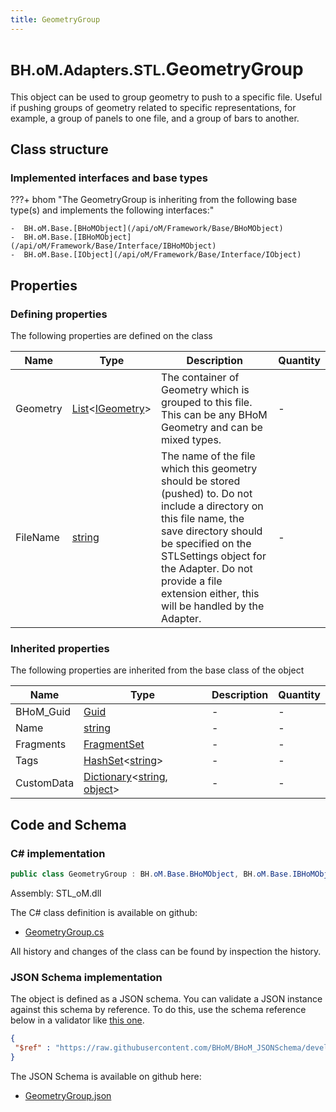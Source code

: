 ```yaml
---
title: GeometryGroup
---
```


# <small>BH.oM.Adapters.STL.</small>**GeometryGroup**

This object can be used to group geometry to push to a specific file. Useful if pushing groups of geometry related to specific representations, for example, a group of panels to one file, and a group of bars to another.

## Class structure

### Implemented interfaces and base types

???+ bhom "The GeometryGroup is inheriting from the following base type(s) and implements the following interfaces:"

    -  BH.oM.Base.[BHoMObject](/api/oM/Framework/Base/BHoMObject)
    -  BH.oM.Base.[IBHoMObject](/api/oM/Framework/Base/Interface/IBHoMObject)
    -  BH.oM.Base.[IObject](/api/oM/Framework/Base/Interface/IObject)


## Properties



### Defining properties

The following properties are defined on the class

| Name             | Type             | Description      | Quantity         |
|------------------|------------------|------------------|------------------|
| Geometry | [List](https://learn.microsoft.com/en-us/dotnet/api/System.Collections.Generic.List-1?view=netstandard-2.0)&lt;[IGeometry](/api/oM/Dimensional/Geometry/Interface/IGeometry)&gt; | The container of Geometry which is grouped to this file. This can be any BHoM Geometry and can be mixed types. | - |
| FileName | [string](https://learn.microsoft.com/en-us/dotnet/api/System.String?view=netstandard-2.0) | The name of the file which this geometry should be stored (pushed) to. Do not include a directory on this file name, the save directory should be specified on the STLSettings object for the Adapter. Do not provide a file extension either, this will be handled by the Adapter. | - |


### Inherited properties
The following properties are inherited from the base class of the object

| Name             | Type             | Description      | Quantity         |
|------------------|------------------|------------------|------------------|
| BHoM_Guid | [Guid](https://learn.microsoft.com/en-us/dotnet/api/System.Guid?view=netstandard-2.0) | - | - |
| Name | [string](https://learn.microsoft.com/en-us/dotnet/api/System.String?view=netstandard-2.0) | - | - |
| Fragments | [FragmentSet](/api/oM/Framework/Base/FragmentSet) | - | - |
| Tags | [HashSet](https://learn.microsoft.com/en-us/dotnet/api/System.Collections.Generic.HashSet-1?view=netstandard-2.0)&lt;[string](https://learn.microsoft.com/en-us/dotnet/api/System.String?view=netstandard-2.0)&gt; | - | - |
| CustomData | [Dictionary](https://learn.microsoft.com/en-us/dotnet/api/System.Collections.Generic.Dictionary-2?view=netstandard-2.0)&lt;[string](https://learn.microsoft.com/en-us/dotnet/api/System.String?view=netstandard-2.0), [object](https://learn.microsoft.com/en-us/dotnet/api/System.Object?view=netstandard-2.0)&gt; | - | - |


## Code and Schema

### C# implementation

``` C# title="C#"
public class GeometryGroup : BH.oM.Base.BHoMObject, BH.oM.Base.IBHoMObject, BH.oM.Base.IObject
```

Assembly: STL_oM.dll

The C# class definition is available on github:

- [GeometryGroup.cs](https://github.com/BHoM/STL_Toolkit/blob/develop/STL_oM/GeometryGroup.cs)

All history and changes of the class can be found by inspection the history.
### JSON Schema implementation

The object is defined as a JSON schema. You can validate a JSON instance against this schema by reference. To do this, use the schema reference below in a validator like [this one](https://www.jsonschemavalidator.net/).

``` json title="JSON Schema"
{
 "$ref" : "https://raw.githubusercontent.com/BHoM/BHoM_JSONSchema/develop/STL_oM/GeometryGroup.json"
}
```

The JSON Schema is available on github here:

- [GeometryGroup.json](https://github.com/BHoM/BHoM_JSONSchema/blob/develop/STL_oM/GeometryGroup.json)
